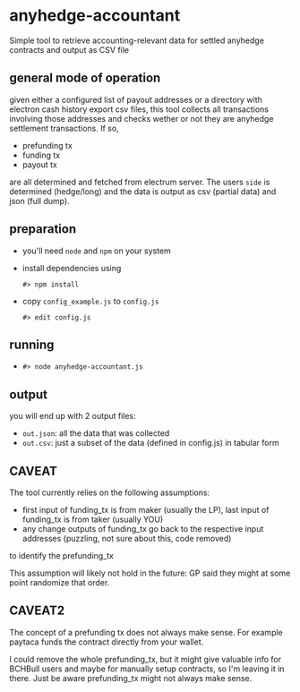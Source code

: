 # anyhedge-accountant

Simple tool to retrieve accounting-relevant data for settled anyhedge contracts and output as CSV file

## general mode of operation

given either a configured list of payout addresses or a directory with electron cash history export csv files, this tool collects all transactions involving those addresses and checks wether or not they are anyhedge settlement transactions. If so, 
 * prefunding tx
 * funding tx
 * payout tx

are all determined and fetched from electrum server. The users `side` is determined (hedge/long) and the data is output as csv (partial data) and json (full dump).

## preparation

 * you'll need `node` and `npm` on your system
 * install dependencies using 

   `#> npm install`

 * copy `config_example.js` to `config.js` 

   `#> edit config.js`

## running 

 * `#> node anyhedge-accountant.js`

## output

you will end up with 2 output files:

  * `out.json`: all the data that was collected
  * `out.csv`: just a subset of the data (defined in config.js) in tabular form

## CAVEAT

The tool currently relies on the following assumptions:

   * first input of funding_tx is from maker (usually the LP), last input of funding_tx is from taker (usually YOU)
   * any change outputs of funding_tx go back to the respective input addresses (puzzling, not sure about this, code removed)

to identify the prefunding_tx

This assumption will likely not hold in the future: GP said they might at some point randomize that order.

## CAVEAT2

The concept of a prefunding tx does not always make sense. For example paytaca funds the contract directly from your wallet.

I could remove the whole prefunding_tx, but it might give valuable info for BCHBull users and maybe for manually setup contracts, so I'm leaving it in there. Just be aware prefunding_tx might not always make sense.